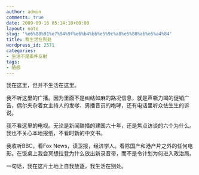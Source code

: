 ```yaml
---
author: admin
comments: true
date: 2009-09-16 05:14:18+00:00
layout: note
slug: '%e6%88%91%e7%94%9f%e6%b4%bb%e5%9c%a8%e5%88%ab%e5%a4%84'
title: 我生活在别处
wordpress_id: 2571
categories:
- 生活不是条件反射
tags:
- 随感
---
```


我在这里，但并不生活在这里。

我不听这里的广播。因为里面不是纠结如麻的路况信息，就是声嘶力竭的促销广告，偶尔夹杂着女主持人的发嗲、男播音员的咆哮，还有电话里听众怯生生的诉说。

我不看这里的电视。无论是新闻联播的建国六十年，还是焦点访谈的六个为什么。我也不关心本地报纸，不看时新的中文书。

我收听BBC，看Fox News，读卫报，经济学人。看除国产和港产片之外的任何电影。在饭桌上我会冥想拉登为什么放出新录音带，而不是令计划为何进入政治局。

一句话，我在这片土地上自我放逐，我生活在别处。  

